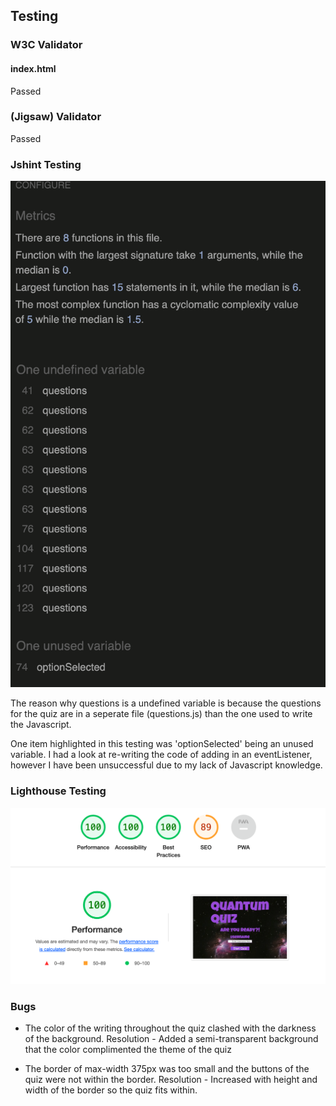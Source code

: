## Testing

### W3C Validator

#### index.html
Passed

### (Jigsaw) Validator
Passed

### Jshint Testing

<img src="assets/README images/Jshint.png">

The reason why questions is a undefined variable is because the questions for the quiz are in a seperate file (questions.js) than the one used to write the Javascript.

One item highlighted in this testing was 'optionSelected' being an unused variable. I had a look at re-writing the code of adding in an eventListener, however I have been unsuccessful due to my lack of Javascript knowledge.

### Lighthouse Testing

<img src="assets/README images/Lighthouse.png">

### Bugs

- The color of the writing throughout the quiz clashed with the darkness of the background.
Resolution - Added a semi-transparent background that the color complimented the theme of the quiz

- The border of max-width 375px was too small and the buttons of the quiz were not within the border.
Resolution - Increased with height and width of the border so the quiz fits within.